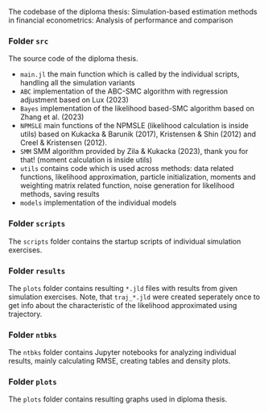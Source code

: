 
The codebase of the diploma thesis: Simulation-based estimation methods in financial econometrics: Analysis of performance and comparison

### Folder `src`

The source code of the diploma thesis.

- `main.jl` the main function which is called by the individual scripts, handling all the simulation variants
- `ABC` implementation of the ABC-SMC algorithm with regression adjustment based on Lux (2023)
- `Bayes` implementation of the likelihood based-SMC algorithm based on Zhang et al. (2023)
- `NPMSLE` main functions of the NPMSLE (likelihood calculation is inside utils) based on Kukacka & Barunik (2017), Kristensen & Shin
(2012) and Creel & Kristensen (2012).
- `SMM` SMM algorithm provided by Zila & Kukacka (2023), thank you for that! (moment calculation is inside utils)
- `utils` contains code which is used across methods: data related functions, likelihood approximation, particle initialization, moments and weighting matrix related function, noise generation for likelihood methods, saving results
- `models` implementation of the individual models

### Folder `scripts`

The `scripts` folder contains the startup scripts of individual simulation exercises.

### Folder `results`

The `plots` folder contains resulting `*.jld` files with results from given simulation exercises.
Note, that `traj_*.jld` were created seperately once to get info about the characteristic of the likelihood approximated using trajectory.

### Folder `ntbks`

The `ntbks` folder contains Jupyter notebooks for analyzing individual results, mainly calculating RMSE, creating tables and density plots.

### Folder `plots`

The `plots` folder contains resulting graphs used in diploma thesis.

